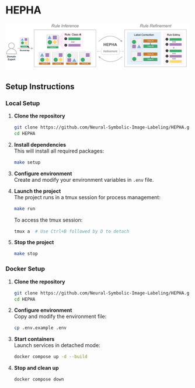 # HEPHA

![HEPHA](./assets/teaser.png)

## Setup Instructions

### Local Setup

1. **Clone the repository**

    ```bash
    git clone https://github.com/Neural-Symbolic-Image-Labeling/HEPHA.git
    cd HEPHA
    ```

2. **Install dependencies**  
    This will install all required packages:

    ```bash
    make setup
    ```

3. **Configure environment**  
    Create and modify your environment variables in `.env` file.

4. **Launch the project**  
    The project runs in a tmux session for process management:

    ```bash
    make run
    ```

    To access the tmux session:

    ```bash
    tmux a  # Use Ctrl+B followed by D to detach
    ```

5. **Stop the project**

    ```bash
    make stop
    ```

### Docker Setup

1. **Clone the repository**

    ```bash
    git clone https://github.com/Neural-Symbolic-Image-Labeling/HEPHA.git
    cd HEPHA
    ```

2. **Configure environment**  
    Copy and modify the environment file:

    ```bash
    cp .env.example .env
    ```

3. **Start containers**  
    Launch services in detached mode:

    ```bash
    docker compose up -d --build
    ```

4. **Stop and clean up**

    ```bash
    docker compose down
    ```
